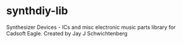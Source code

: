 # synthdiy-lib
Synthesizer Devices - ICs and misc electronic music parts library for Cadsoft Eagle. Created by Jay J Schwichtenberg

